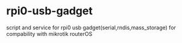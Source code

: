 # rpi0-usb-gadget

script and service for rpi0 usb gadget(serial,rndis,mass_storage) for compability with mikrotik routerOS
